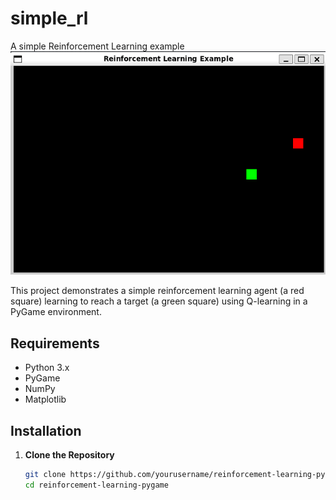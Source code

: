 # simple_rl
A simple Reinforcement Learning example
![plot](img/reinfo_banner.png?raw=true "Screenshot")

This project demonstrates a simple reinforcement learning agent (a red square) learning to reach a target (a green square) using Q-learning in a PyGame environment.

## Requirements

- Python 3.x
- PyGame
- NumPy
- Matplotlib

## Installation

1. **Clone the Repository**

   ```sh
   git clone https://github.com/yourusername/reinforcement-learning-pygame.git
   cd reinforcement-learning-pygame
